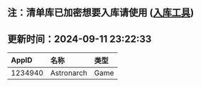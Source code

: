 ## 注：清单库已加密想要入库请使用 ([入库工具](https://github.com/BlankTMing/ManifestAutoUpdate/releases))

## 更新时间：2024-09-11 23:22:33
| AppID | 名称 | 类型  |
| :-------------------- | :----------------------------- | :----------- |
| 1234940 | Astronarch| Game |
